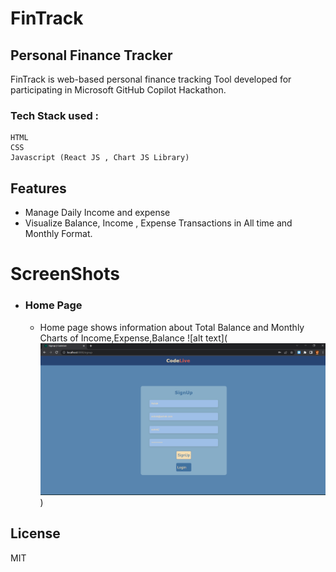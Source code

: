 # FinTrack

## Personal Finance Tracker

FinTrack is web-based personal finance tracking Tool developed for participating in Microsoft GitHub Copilot Hackathon.

### Tech Stack used :

    HTML
    CSS
    Javascript (React JS , Chart JS Library)

## Features

- Manage Daily Income and expense
- Visualize Balance, Income , Expense Transactions in All time and Monthly Format.

# ScreenShots

- ### Home Page
  - Home page shows information about Total Balance and Monthly Charts of Income,Expense,Balance
    ![alt text](![alt text](https://github.com/ashok020/online-code-editor/blob/master/Screenshots/signup.png?raw=true))

## License

MIT
